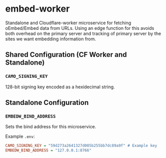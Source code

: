 embed-worker
============
Standalone and Cloudflare-worker microservice for fetching oEmbed/Embed data from URLs. Using an edge function for this avoids both overhead on the primary server and tracking of primary server by the sites we want embedding information from.

## Shared Configuration (CF Worker and Standalone)

### `CAMO_SIGNING_KEY`
128-bit signing key encoded as a hexidecimal string.

## Standalone Configuration

### `EMBEDW_BIND_ADDRESS`
Sets the bind address for this microservice.

Example `.env`:

```ini
CAMO_SIGNING_KEY = "59d273a2641327d005b255bb7dc89a9f" # Example key
EMBEDW_BIND_ADDRESS = "127.0.0.1:8766"
```